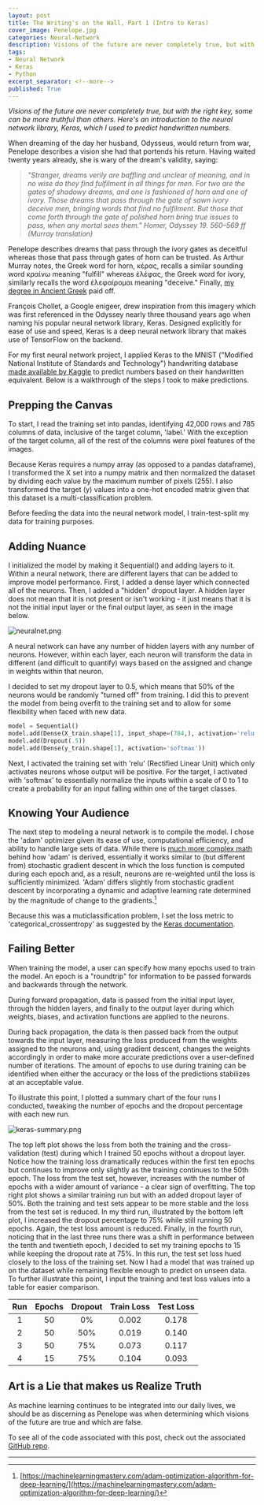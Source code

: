 ```yaml
---
layout: post
title: The Writing's on the Wall, Part 1 (Intro to Keras)
cover_image: Penelope.jpg
categories: Neural-Network
description: Visions of the future are never completely true, but with the right key, some can be more truthful than others.  Here's an introduction to the neural network library, Keras, which I used to predict handwritten numbers.
tags:
- Neural Network
- Keras
- Python
excerpt_separator: <!--more-->
published: True
---
```

*Visions of the future are never completely true, but with the right key, some can be more truthful than others.  Here's an introduction to the neural network library, Keras, which I used to predict handwritten numbers.*

<!--more-->

When dreaming of the day her husband, Odysseus, would return from war, Penelope describes a vision she had that portends his return.  Having waited twenty years already, she is wary of the dream's validity, saying:

>*"Stranger, dreams verily are baffling and unclear of meaning, and in no wise do they find fulfilment in all things for men. For two are the gates of shadowy dreams, and one is fashioned of horn and one of ivory. Those dreams that pass through the gate of sawn ivory deceive men, bringing words that find no fulfilment. But those that come forth through the gate of polished horn bring true issues to pass, when any mortal sees them." Homer, Odyssey 19. 560–569 ff (Murray translation)*

Penelope describes dreams that pass through the ivory gates as deceitful whereas those that pass through gates of horn can be trusted.  As Arthur Murray notes, the Greek word for horn, κέρας, recalls a similar sounding word κραίνω meaning "fulfill" whereas ἐλέφας, the Greek word for ivory, similarly recalls the word ἐλεφαίρομαι meaning "deceive."  Finally, [my degree in Ancient Greek](https://thedatasleuth.github.io/about/) paid off.

François Chollet, a Google enigeer, drew inspiration from this imagery which was first referenced in the Odyssey nearly three thousand years ago when naming his popular neural network library, Keras.  Designed explicitly for ease of use and speed, Keras is a deep neural network library that makes use of TensorFlow on the backend.

For my first neural network project, I applied Keras to the MNIST ("Modified National Institute of Standards and Technology") handwriting database [made available by Kaggle](https://www.kaggle.com/c/digit-recognizer/data) to predict numbers based on their handwritten equivalent.  Below is a walkthrough of the steps I took to make predictions.

## Prepping the Canvas

<!-- Neural networks, in a single line, attempt to iteratively train a set (or sets) of weights that, when used together, return the most accurate predictions for a set of inputs. Just like many of our past models, the model is trained using a loss function, which our model will attempt to minimize over iterations. Remember that a loss function is some function that takes in our predictions and the actual values and returns some sort of aggregate value that shows how accurate (or not) we were.

Neural networks do this by establishing sets of neurons (known as hidden layers) that take in some sort of input(s), apply a weight, and pass that output onward. As we feed more data into the network, it adjusts those weights based on the output of the loss function, until we have highly trained and specific weights. -->

To start, I read the training set into pandas, identifying 42,000 rows and 785 columns of data, inclusive of the target column, 'label.'  With the exception of the target column, all of the rest of the columns were pixel features of the images.  

<!-- Should I maybe talk about how to convert images to pixels here? -->


Because Keras requires a numpy array (as opposed to a pandas dataframe), I transformed the X set into a numpy matrix and then normalized the dataset by dividing each value by the maximum number of pixels (255).  I also transformed the target (y) values into a one-hot encoded matrix given that this dataset is a multi-classification problem.

Before feeding the data into the neural network model, I train-test-split my data for training purposes.

## Adding Nuance

I initialized the model by making it Sequential() and adding layers to it.  Within a neural network, there are different layers that can be added to improve model performance.  First, I added a dense layer which connected all of the neurons.  Then, I added a "hidden" dropout layer.  A hidden layer does not mean that it is not present or isn't working - it just means that it is not the initial input layer or the final output layer, as seen in the image below.

![neuralnet.png](/static/img/neuralnet.png)

A neural network can have any number of hidden layers with any number of neurons.  However, within each layer, each neuron will transform the data in different (and difficult to quantify) ways based on the assigned and change in weights within that neuron.

I decided to set my dropout layer to 0.5, which means that 50% of the neurons would be randomly "turned off" from training.  I did this to prevent the model from being overfit to the training set and to allow for some flexibility when faced with new data.

```python
model = Sequential()
model.add(Dense(X_train.shape[1], input_shape=(784,), activation='relu'))
model.add(Dropout(.5))
model.add(Dense(y_train.shape[1], activation='softmax'))
```

Next, I activated the training set with 'relu' (Rectified Linear Unit) which only activates neurons whose output will be positive.  For the target, I activated with 'softmax' to essentially normalize the inputs within a scale of 0 to 1 to create a probability for an input falling within one of the target classes.

## Knowing Your Audience

The next step to modeling a neural network is to compile the model.  I chose the 'adam' optimizer given its ease of use, computational efficiency, and ability to handle large sets of data.  While there is [much more complex math](https://arxiv.org/pdf/1412.6980.pdf) behind how 'adam' is derived, essentially it works similar to (but different from) stochastic gradient descent in which the loss function is computed during each epoch and, as a result, neurons are re-weighted until the loss is sufficiently minimized.  'Adam' differs slightly from stochastic gradient descent by incorporating a dynamic and adaptive learning rate determined by the magnitude of change to the gradients.[^1]

Because this was a muticlassification problem, I set the loss metric to 'categorical_crossentropy' as suggested by the [Keras documentation](https://keras.io/losses/#categorical_crossentropy).

## Failing Better

When training the model, a user can specify how many epochs used to train the model.  An epoch is a "roundtrip" for information to be passed forwards and backwards through the network.  

During forward propagation, data is passed from the initial input layer, through the hidden layers, and finally to the output layer during which weights, biases, and activation functions are applied to the neurons.  

During back propagation, the data is then passed back from the output towards the input layer, measuring the loss produced from the weights assigned to the neurons and, using gradient descent, changes the weights accordingly in order to make more accurate predictions over a user-defined number of iterations.  The amount of epochs to use during training can be identified when either the accuracy or the loss of the predictions stabilizes at an acceptable value.

To illustrate this point, I plotted a summary chart of the four runs I conducted, tweaking the number of epochs and the dropout percentage with each new run.  

![keras-summary.png](/static/img/keras-summary.png)

The top left plot shows the loss from both the training and the cross-validation (test) during which I trained 50 epochs without a dropout layer.  Notice how the training loss dramatically reduces within the first ten epochs but continues to improve only slightly as the training continues to the 50th epoch.  The loss from the test set, however, increases with the number of epochs with a wider amount of variance - a clear sign of overfitting.  The top right plot shows a similar training run but with an added dropout layer of 50%.  Both the training and test sets appear to be more stable and the loss from the test set is reduced.  In my third run, illustrated by the bottom left plot, I increased the dropout percentage to 75% while still running 50 epochs.  Again, the test loss amount is reduced.  Finally, in the fourth run, noticing that in the last three runs there was a shift in performance between the tenth and twentieth epoch, I decided to set my training epochs to 15 while keeping the dropout rate at 75%.  In this run, the test set loss hued closely to the loss of the training set.  Now I had a model that was trained up on the dataset while remaining flexible enough to predict on unseen data.  To further illustrate this point, I input the training and test loss values into a table for easier comparison.

| Run    | Epochs  | Dropout | Train Loss  | Test Loss  |
|:------:|:-------:|:-------:|:-----------:|:----------:|
| 1      | 50      | 0%      | 0.002       | 0.178      |
| 2      | 50      | 50%     | 0.019       | 0.140      |
| 3      | 50      | 75%     | 0.073       | 0.117      |
| 4      | 15      | 75%     | 0.104       | 0.093      |


## Art is a Lie that makes us Realize Truth

As machine learning continues to be integrated into our daily lives, we should be as discerning as Penelope was when determining which visions of the future are true and which are false.

To see all of the code associated with this post, check out the associated [GitHub repo](https://github.com/thedatasleuth/Digit-Recognizer-Keras).

---
[^1]:[https://machinelearningmastery.com/adam-optimization-algorithm-for-deep-learning/](https://machinelearningmastery.com/adam-optimization-algorithm-for-deep-learning/)
